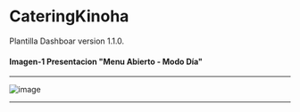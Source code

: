# CateringKinoha

Plantilla Dashboar version 1.1.0.

#### Imagen-1         Presentacion "Menu Abierto - Modo Día"
--- 

![image](https://github.com/gastonloco/CateringKinoha/blob/main/IMG/imagen22.png)

--- 
